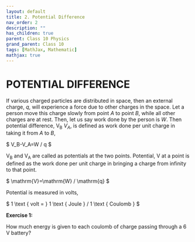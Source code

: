 ```yaml
---
layout: default
title: 2. Potential Difference
nav_order: 2
description: ""
has_children: true
parent: Class 10 Physics
grand_parent: Class 10
tags: [MathJax, Mathematic]
mathjax: true
---
```


# POTENTIAL DIFFERENCE

If various charged particles are distributed in space, then an external charge, $q$, will experience a force due to other charges in the space. Let a person move this charge slowly from point $A$ to point $B$, while all other charges are at rest. Then, let us say work done by the person is $W$. Then potential difference, $\mathrm{V}_{\mathrm{B}}$ $V_A$, is defined as work done per unit charge in taking it from $A$ to $B$,

$
V_B-V_A=W / q
$

$\mathrm{V}_{\mathrm{B}}$ and $\mathrm{V}_{\mathrm{A}}$ are called as potentials at the two points. Potential, V at a point is defined as the work done per unit charge in bringing a charge from infinity to that point.

$
\mathrm{V}=\mathrm{W} / \mathrm{q}
$


Potential is measured in volts,

$
1 \text { volt = } 1 \text { Joule } / 1 \text { Coulomb }
$


**Exercise 1:**

How much energy is given to each coulomb of charge passing through a 6 V battery?

